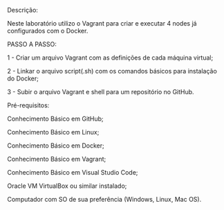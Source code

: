 Descrição: 


Neste laboratório utilizo o Vagrant para criar e executar 4 nodes já configurados com o Docker.



PASSO A PASSO:


1 - Criar um arquivo Vagrant com as definições de cada máquina virtual; 

2 - Linkar o arquivo script(.sh) com os comandos básicos para instalação do Docker;

3 - Subir o arquivo Vagrant e shell para um repositório no GitHub.



Pré-requisitos:

Conhecimento Básico em GitHub;

Conhecimento Básico em Linux;

Conhecimento Básico em Docker;

Conhecimento Básico em Vagrant;

Conhecimento Básico em Visual Studio Code;

Oracle VM VirtualBox ou similar instalado;

Computador com SO de sua preferência (Windows, Linux, Mac OS).
